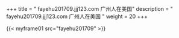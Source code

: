 +++
title = "  fayehu201709.jjj123.com 广州人在美国"
description = "  fayehu201709.jjj123.com 广州人在美国  "
weight = 20
+++

{{< myframe01 src="fayehu201709" >}}

